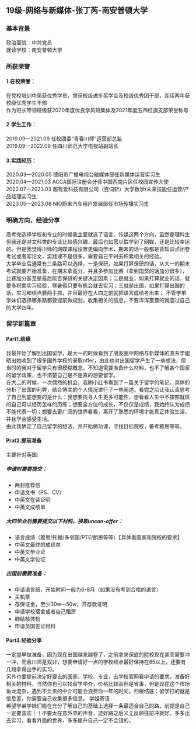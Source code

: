 ## 19级-网络与新媒体-张丁芮-南安普顿大学

### 基本背景
政治面貌：中共党员<br>
就读学校：南安普顿大学<br>

### 所获荣誉
#### 1.在校荣誉：
在党校培训中荣获优秀学员，曾获校级进步奖学金及校级优秀团干部，连续两年获校级优秀学生干部<br>
作为班长带领班级获2020年度优良学风班集体及2021年度五四红旗支部荣誉称号
#### 2.学生工作：
2019.09—2021.09  任校团委“青春川师”运营部总监<br> 
2019.09—2022.09  任四川师范大学电视站副站长<br>
#### 3.实践经历：
2020.03—2020.05  德阳市广播电视台融媒体部任新媒体运营实习生<br>
2020.04—2021.03  ACCA国际注册会计师中国西南片区任校园宣传大使<br>
2022.07—2023.03  超有爱科技有限公司（百词斩）大学数学/未来技能任运营/产品经理实习生<br>
2023.05—2023.08  NIO蔚来汽车用户发展部任市场传播实习生<br>

### 明确方向，经验分享

高考完选择学校和专业的时候我主要就选了语言、传媒这两个方向，虽然是理科生但我还是对文科类的专业比较感兴趣，最后也如愿以偿学到了网媒，还是比较幸运的。但是我觉得川师的网媒课程设置更偏向学术，期末的话一般都是背知识点闭卷考试或者写论文，实践课不是很多，需要自己平时去积累相关的经验。<br>
大学毕业后通常有三条路可以选择，一是保研，如果打算保研的话，从大一的期末考试就要开始准备，在期末拿高分，并且多参加比赛（拿到国奖的话加分很多），比赛加分甚至是最后能否保研的关键决定因素；二是就业，如果打算就业的话，就要多积累实习经验，寒暑假只要有机会就去实习；三就是出国，如果打算出国的话，实习和绩点要两手抓，并且最好在大四之前就把语言成绩考出来；
不管学弟学妹们选择哪条路都要提前做规划，收集相关的信息，不要浑浑噩噩的就度过自己的大学四年。
### 留学新篇章
#### Part1.结缘
我最开始了解到出国留学，是大一的时候看到了朋友圈中网络与新媒体的直系学姐晒出她收到了很多国外学校的录取offer，由此也对出国留学产生了一些想法，但当时的我对于留学只有很模糊概念，不知道需要准备什么材料，也不了解各个国家的留学政策，也不清楚自己是不是真的想要留学。<br>
在大二的时候，一次偶然的机会，我刷小红书看到了一篇关于留学的笔记，具体的分析了出国的利弊，结合博主的个人情况进行了一些阐述。看完之后让我认真思考了自己到底想要的是什么：我想要找寻人生更多可能性，想看看人生中不按部就班的自己可以经历怎样的历练；想要全方位的成长，不仅仅是成绩，我始终认为成绩不能代表一切；想要去更广阔的世界看看，离开了熟悉的环境才能真正体验生活，并且学会感受生活。<br>
由此我确定了自己留学的想法，并开始做功课，寻找目标院校，备考雅思等等。
  
#### Prat2.提前准备
主要针对英国:
##### 申请时需要提交：<br>
* 两封推荐信<br>
* 申请文书（PS、CV）<br>
* 中英文在读证明<br>
* 中英文成绩单<br>
##### 大四毕业后需要提交以下材料，换取uncon-offer：<br>
* 语言成绩（雅思/托福/多邻国/PTE/朗思等等）【具体看国家和院校的要求】
* 中英文最终的成绩单
* 中英文毕业证
* 中英文学位证<br>
##### 出国前需要准备：<br>
* 申请语言班，开始时间一般为6-8月（如果没有考到合格的语言）
* 买机票
* 存保证金，至少30w—50w，开存款证明
* 申请学校宿舍或者自己租房
* 肺结核体检
* 申请英国签证材料

#### Part3.经验分享
一定提早做准备，因为现在出国越来越卷了，之前拿来保底的院校现在甚至需要冲一冲，而且川师是双非，想要申请好一点的学校绩点最好保持在85以上，还要有几段拿得出手的实习。<br>
另外也要提前决定好要去的国家、学校、专业，去学校官网看申请的要求，准备好相关的材料，当然你也可以找留学中介，价格比较高但是省事，但是现在这个市场鱼龙混杂，遇到不负责的中介可能会浪费你一年的时间，归根结底：留学打的就是信息差，你需要自己收集很多信息。
学姐寄语<br>
希望学弟学妹们能在充分了解自己的基础上选择一条最适合自己的路，前提是自己一定要喜欢！！不要太在意外界的声音，选好路之后义无反顾往前冲就好。多多出去实习，看看外面的世界，多多提升自己一定不会错的。<br>









